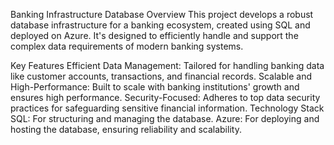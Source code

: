 Banking Infrastructure Database
Overview
This project develops a robust database infrastructure for a banking ecosystem, created using SQL and deployed on Azure. It's designed to efficiently handle and support the complex data requirements of modern banking systems.

Key Features
Efficient Data Management: Tailored for handling banking data like customer accounts, transactions, and financial records.
Scalable and High-Performance: Built to scale with banking institutions' growth and ensures high performance.
Security-Focused: Adheres to top data security practices for safeguarding sensitive financial information.
Technology Stack
SQL: For structuring and managing the database.
Azure: For deploying and hosting the database, ensuring reliability and scalability.
